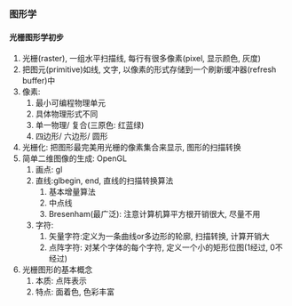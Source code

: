 ### 图形学

#### 光栅图形学初步

1. 光栅(raster), 一组水平扫描线, 每行有很多像素(pixel, 显示颜色, 灰度)
2. 把图元(primitive)如线, 文字, 以像素的形式存储到一个刷新缓冲器(refresh buffer)中
3. 像素:
   1. 最小可编程物理单元
   2. 具体物理形式不同
   3. 单一物理/ 复合(三原色: 红蓝绿)
   4. 四边形/ 六边形/ 圆形
4. 光栅化: 把图形最完美用光栅的像素集合来显示, 图形的扫描转换
5. 简单二维图像的生成: OpenGL
   1. 画点: gl
   2. 直线:glbegin, end, 直线的扫描转换算法
      1. 基本增量算法
      2. 中点线
      3. Bresenham(最广泛): 注意计算机算平方根开销很大, 尽量不用
   3. 字符: 
      1. 矢量字符:定义为一条曲线or多边形的轮廓, 扫描转换, 计算开销大
      2. 点阵字符: 对某个字体的每个字符, 定义一个小的矩形位图(1经过, 0不经过)
6. 光栅图形的基本概念
   1. 本质: 点阵表示
   2. 特点: 面着色, 色彩丰富



